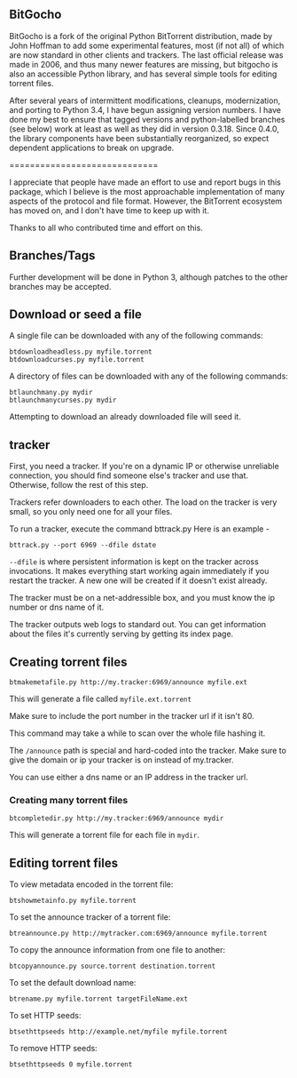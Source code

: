 ## BitGocho

BitGocho is a fork of the original Python BitTorrent distribution, made by
John Hoffman to add some experimental features, most (if not all) of which are
now standard in other clients and trackers. The last official release was made
in 2006, and thus many newer features are missing, but bitgocho is also an
accessible Python library, and has several simple tools for editing torrent
files.

After several years of intermittent modifications, cleanups, modernization, and
porting to Python 3.4, I have begun assigning version numbers. I have done my
best to ensure that tagged versions and python-labelled branches (see below)
work at least as well as they did in version 0.3.18. Since 0.4.0, the library
components have been substantially reorganized, so expect dependent
applications to break on upgrade.

=============================

I appreciate that people have made an effort to use and report bugs in this
package, which I believe is the most approachable implementation of many aspects
of the protocol and file format. However, the BitTorrent ecosystem has moved on,
and I don't have time to keep up with it.

Thanks to all who contributed time and effort on this.

## Branches/Tags

Further development will be done in Python 3, although patches to the other
branches may be accepted.


## Download or seed a file

A single file can be downloaded with any of the following commands:

    btdownloadheadless.py myfile.torrent
    btdownloadcurses.py myfile.torrent

A directory of files can be downloaded with any of the following commands:

    btlaunchmany.py mydir
    btlaunchmanycurses.py mydir

Attempting to download an already downloaded file will seed it.

## tracker
First, you need a tracker. If you're on a dynamic IP or otherwise 
unreliable connection, you should find someone else's tracker and 
use that. Otherwise, follow the rest of this step.

Trackers refer downloaders to each other. The load on the tracker 
is very small, so you only need one for all your files.

To run a tracker, execute the command bttrack.py Here is an example -

    bttrack.py --port 6969 --dfile dstate

`--dfile` is where persistent information is kept on the tracker across 
invocations. It makes everything start working again immediately if 
you restart the tracker. A new one will be created if it doesn't exist 
already.

The tracker must be on a net-addressible box, and you must know the 
ip number or dns name of it.

The tracker outputs web logs to standard out. You can get information 
about the files it's currently serving by getting its index page. 


## Creating torrent files

    btmakemetafile.py http://my.tracker:6969/announce myfile.ext

This will generate a file called `myfile.ext.torrent`

Make sure to include the port number in the tracker url if it isn't 80.

This command may take a while to scan over the whole file hashing it.

The `/announce` path is special and hard-coded into the tracker. 
Make sure to give the domain or ip your tracker is on instead of 
my.tracker.

You can use either a dns name or an IP address in the tracker url.

### Creating many torrent files

    btcompletedir.py http://my.tracker:6969/announce mydir

This will generate a torrent file for each file in `mydir`.

## Editing torrent files

To view metadata encoded in the torrent file:

    btshowmetainfo.py myfile.torrent

To set the announce tracker of a torrent file:

    btreannounce.py http://mytracker.com:6969/announce myfile.torrent

To copy the announce information from one file to another:

    btcopyannounce.py source.torrent destination.torrent

To set the default download name:

    btrename.py myfile.torrent targetFileName.ext

To set HTTP seeds:

    btsethttpseeds http://example.net/myfile myfile.torrent

To remove HTTP seeds:

    btsethttpseeds 0 myfile.torrent

